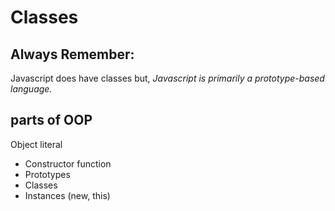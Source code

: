# Classes

## Always Remember: 
Javascript does have classes but, *Javascript is primarily a prototype-based language.*

## parts of OOP 
Object literal  

- Constructor function 
- Prototypes 
- Classes
- Instances (new, this)

